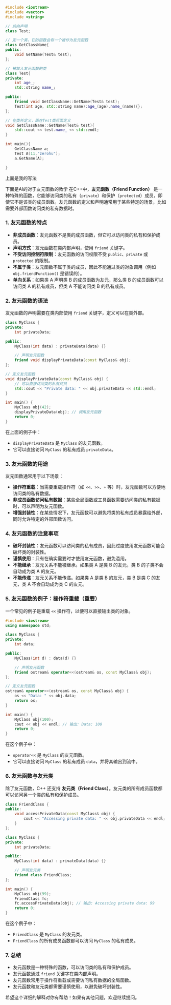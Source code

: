 
```c++
#include <iostream>
#include <vector>
#include <string>

// 前向声明
class Test;

// 定一个类，它的函数会有一个被作为友元函数
class GetClassName{
public:
    void GetName(Test& test);
};

// 被放入友元函数的类
class Test{
private:
    int age_;
    std::string name_;

public:
    friend void GetClassName::GetName(Test& test);
    Test(int age, std::string name):age_(age),name_(name){};
};

// 在类外定义，即在Test类后面定义
void GetClassName::GetName(Test& test){
    std::cout << test.name_ << std::endl;
}

int main(){
    GetClassName a;
    Test A(11,"zerohu");
    a.GetName(A);

}
```
上面是我的写法


下面是AI的对于友元函数的教学
在C++中，**友元函数（Friend Function）** 是一种特殊的函数，它能够访问类的私有（`private`）和保护（`protected`）成员，即使它不是该类的成员函数。友元函数的定义和声明通常用于某些特定的场景，比如需要外部函数访问类的私有数据时。

### 1. 友元函数的特点
- **非成员函数**：友元函数不是类的成员函数，但它可以访问类的私有和保护成员。
- **声明方式**：友元函数在类内部声明，使用 `friend` 关键字。
- **不受访问控制符限制**：友元函数的访问权限不受 `public`、`private` 或 `protected` 的限制。
- **不属于类**：友元函数不属于类的成员，因此不能通过类的对象调用（例如 `obj.friendFunction()` 是错误的）。
- **单向关系**：如果类 A 声明类 B 的成员函数为友元，那么类 B 的成员函数可以访问类 A 的私有成员，但类 A 不能访问类 B 的私有成员。

### 2. 友元函数的语法
友元函数的声明需要在类内部使用 `friend` 关键字，定义可以在类外部。

```cpp
class MyClass {
private:
    int privateData;

public:
    MyClass(int data) : privateData(data) {}

    // 声明友元函数
    friend void displayPrivateData(const MyClass& obj);
};

// 定义友元函数
void displayPrivateData(const MyClass& obj) {
    // 可以直接访问类的私有成员
    std::cout << "Private data: " << obj.privateData << std::endl;
}

int main() {
    MyClass obj(42);
    displayPrivateData(obj); // 调用友元函数
    return 0;
}
```

在上面的例子中：
- `displayPrivateData` 是 `MyClass` 的友元函数。
- 它可以直接访问 `MyClass` 的私有成员 `privateData`。

### 3. 友元函数的用途
友元函数通常用于以下场景：
- **操作符重载**：当需要重载操作符（如 `<<`、`>>`、`+` 等）时，友元函数可以方便地访问类的私有数据。
- **非成员函数访问私有数据**：某些全局函数或工具函数需要访问类的私有数据时，可以声明为友元函数。
- **增强封装性**：在某些情况下，友元函数可以避免将类的私有成员暴露给外部，同时允许特定的外部函数访问。

### 4. 友元函数的注意事项
- **破坏封装性**：友元函数可以访问类的私有成员，因此过度使用友元函数可能会破坏类的封装性。
- **谨慎使用**：只有在确实需要时才使用友元函数，避免滥用。
- **不能继承**：友元关系不能被继承。如果类 A 是类 B 的友元，类 B 的子类不会自动成为类 A 的友元。
- **不能传递**：友元关系不能传递。如果类 A 是类 B 的友元，类 B 是类 C 的友元，类 A 不会自动成为类 C 的友元。

### 5. 友元函数的例子：操作符重载（重要）
一个常见的例子是重载 `<<` 操作符，以便可以直接输出类的对象。

```cpp
#include <iostream>
using namespace std;

class MyClass {
private:
    int data;

public:
    MyClass(int d) : data(d) {}

    // 声明友元函数
    friend ostream& operator<<(ostream& os, const MyClass& obj);
};

// 定义友元函数
ostream& operator<<(ostream& os, const MyClass& obj) {
    os << "Data: " << obj.data;
    return os;
}

int main() {
    MyClass obj(100);
    cout << obj << endl; // 输出: Data: 100
    return 0;
}
```

在这个例子中：
- `operator<<` 是 `MyClass` 的友元函数。
- 它可以直接访问 `MyClass` 的私有成员 `data`，并将其输出到流中。

### 6. 友元函数与友元类
除了友元函数，C++ 还支持 **友元类（Friend Class）**。友元类的所有成员函数都可以访问另一个类的私有和保护成员。

```cpp
class FriendClass {
public:
    void accessPrivateData(const MyClass& obj) {
        cout << "Accessing private data: " << obj.privateData << endl;
    }
};

class MyClass {
private:
    int privateData;

public:
    MyClass(int data) : privateData(data) {}

    // 声明友元类
    friend class FriendClass;
};

int main() {
    MyClass obj(99);
    FriendClass fc;
    fc.accessPrivateData(obj); // 输出: Accessing private data: 99
    return 0;
}
```

在这个例子中：
- `FriendClass` 是 `MyClass` 的友元类。
- `FriendClass` 的所有成员函数都可以访问 `MyClass` 的私有成员。

### 7. 总结
- 友元函数是一种特殊的函数，可以访问类的私有和保护成员。
- 友元函数通过 `friend` 关键字在类内部声明。
- 友元函数常用于操作符重载或需要访问私有数据的全局函数。
- 友元函数和友元类都需要谨慎使用，以避免破坏封装性。

希望这个详细的解释对你有帮助！如果有其他问题，欢迎继续提问。